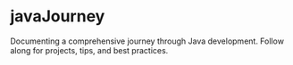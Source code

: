 # javaJourney
Documenting a comprehensive journey through Java development. Follow along for projects, tips, and best practices.
